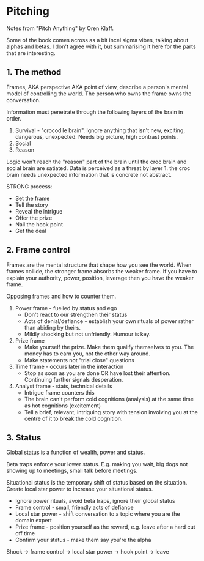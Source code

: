 # Pitching
Notes from "Pitch Anything" by Oren Klaff.

Some of the book comes across as a bit incel sigma vibes, talking about alphas and betas.
I don't agree with it, but summarising it here for the parts that are interesting.


## 1. The method
Frames, AKA perspective AKA point of view, describe a person's mental model of controlling the world. 
The person who owns the frame owns the conversation.

Information must penetrate through the following layers of the brain in order. 
1. Survival - "crocodile brain". Ignore anything that isn't new, exciting, dangerous, unexpected. Needs big picture, high contrast points.
2. Social
3. Reason

Logic won't reach the "reason" part of the brain until the croc brain and social brain are satiated.
Data is perceived as a threat by layer 1. the croc brain needs unexpected information that is concrete not abstract.

STRONG process:
- Set the frame
- Tell the story
- Reveal the intrigue
- Offer the prize
- Nail the hook point
- Get the deal


## 2. Frame control 
Frames are the mental structure that shape how you see the world.
When frames collide, the stronger frame absorbs the weaker frame.
If you have to explain your authority, power, position, leverage then you have the weaker frame.

Opposing frames and how to counter them.
1. Power frame - fuelled by status and ego
   - Don't react to our strengthen their status
   - Acts of denial/defiance - establish your own rituals of power rather than abiding by theirs.
   - Mildly shocking but not unfriendly. Humour is key.
2. Prize frame
   - Make yourself the prize. Make them qualify themselves to you. The money has to earn you, not the other way around.
   - Make statements not "trial close" questions
3. Time frame - occurs later in the interaction
   - Stop as soon as you are done OR have lost their attention. Continuing further signals desperation.
4. Analyst frame - stats, technical details
   - Intrigue frame counters this
   - The brain can't perform cold cognitions (analysis) at the same time as hot cognitions (excitement)
   - Tell a brief, relevant, intriguing story with tension involving you at the centre of it to break the cold cognition.


## 3. Status
Global status is a function of wealth, power and status.

Beta traps enforce your lower status.
E.g. making you wait, big dogs not showing up to meetings, small talk before meetings.

Situational status is the temporary shift of status based on the situation.
Create local star power to increase your situational status.
- Ignore power rituals, avoid beta traps, ignore their global status
- Frame control - small, friendly acts of defiance
- Local star power - shift conversation to a topic where you are the domain expert
- Prize frame - position yourself as the reward, e.g. leave after a hard cut off time
- Confirm your status - make them say you're the alpha

Shock -> frame control -> local star power -> hook point -> leave
